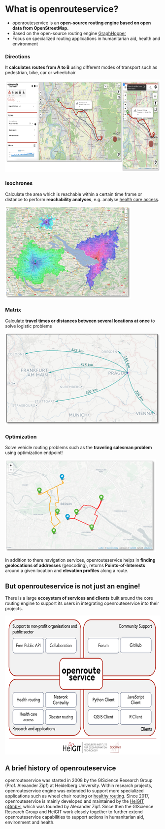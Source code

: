 # What is openrouteservice?

- openrouteservice is an **open-source routing engine based on open data from OpenStreetMap.**
- Based on the open-source routing engine [GraphHopper](www.graphhopper.com)
- Focus on specialized routing applications in humanitarian aid, health and environment


[comment]: # (|||)

### Directions 

It **calculates routes from A to B** using different modes of transport such as pedestrian, bike, car or wheelchair 

<img src="../img/openrouteservice/clients.png" height="300px"></img>

[comment]: # (|||)

### Isochrones 

Calculate the area which is reachable within a certain time frame or distance to perform **reachability analyses**, e.g. analyse [health care access](../usecases/health_access.md).

<img src="../img/openrouteservice/isochrones.png" height="300px"></img>

[comment]: # (|||)

### Matrix 

Calculate **travel times or distances between several locations at once** to solve logistic problems  

<img src="../img/openrouteservice/matrix.png" height="300px"></img>

[comment]: # (|||)

### Optimization 

Solve vehicle routing problems such as the **traveling salesman problem** using optimization endpoint!

<img src="../img/openrouteservice/optimization.png" height="300px"></img>

[comment]: # (|||)

In addition to there navigation services, openrouteservice helps in **finding geolocations of addresses** (geocoding), returns **Points-of-Interests** around a given location and **elevation profiles** along a route. 

[comment]: # (|||)

## But openrouteservice is not just an engine!

There is a large **ecosystem of services and clients** built around the core routing engine to support its users in integrating openrouteservice into their projects.

<img src="../img/openrouteservice/ors_ecosystem.png" height="450px">

[comment]: # (|||)





## A brief history of openrouteservice

openrouteservice was started in 2008 by the GIScience Research Group (Prof. Alexander Zipf) at Heidelberg University. Within research projects, openrouteservice engine was extended to support more specialized applications such as wheel chair routing or [healthy routing](../usecases/green_routing.md). Since 2017, openrouteservice is mainly developed and maintained by the [HeiGIT gGmbH](www.heigit.org), which was founded by Alexander Zipf. Since then the GIScience Research Group and HeiGIT work closely together to further extend openrouteservice capabilities to support actions in humanitarian aid, environment and health.   

[comment]: # (|||)


